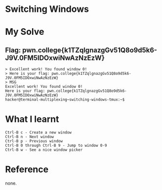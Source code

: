 # Switching Windows

# My Solve
## Flag: pwn.college{k1TZqlgnazgGv51Q8o9d5k6-J9V.0FM5IDOxwiNwAzNzEzW}

```
> Excellent work! You found window 0!
> Here is your flag: pwn.college{k1TZqlgnazgGv51Q8o9d5k6-J9V.0FM5IDOxwiNwAzNzEzW}
> MSG
Excellent work! You found window 0!
Here is your flag: pwn.college{k1TZqlgnazgGv51Q8o9d5k6-J9V.0FM5IDOxwiNwAzNzEzW}
hacker@terminal-multiplexing~switching-windows-tmux:~$
```

# What I learnt

    Ctrl-B c - Create a new window
    Ctrl-B n - Next window
    Ctrl-B p - Previous window
    Ctrl-B 0 through Ctrl-B 9 - Jump to window 0-9
    Ctrl-B w - See a nice window picker

# Reference 
none.
